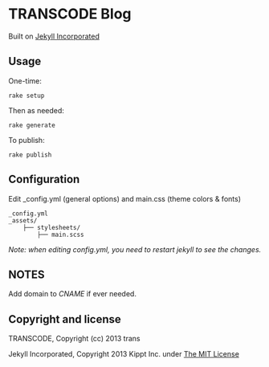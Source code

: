 # TRANSCODE Blog

Built on [Jekyll Incorporated](http://blog.sendtoinc.com)

## Usage

One-time:

    rake setup

Then as needed:

    rake generate

To publish:

    rake publish


## Configuration

Edit _config.yml (general options) and main.css (theme colors &amp; fonts)

```
_config.yml
_assets/
    ├── stylesheets/
        ├── main.scss
```

_Note: when editing _config.yml, you need to restart jekyll to see the changes.__


## NOTES
    
Add domain to _CNAME_ if ever needed.


## Copyright and license

TRANSCODE, Copyright (cc) 2013 trans

Jekyll Incorporated, Copyright 2013 Kippt Inc. under [The MIT License ](LICENSE)


